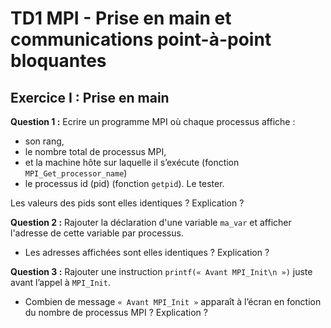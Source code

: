 # TD1 MPI - Prise en main et communications point-à-point bloquantes

## Exercice I : Prise en main

**Question 1 :** Ecrire un programme MPI où chaque processus affiche :
* son rang,
* le nombre total de processus MPI,
* et la machine hôte sur laquelle il s’exécute (fonction `MPI_Get_processor_name`)
* le processus id (pid) (fonction `getpid`).
Le tester.

Les valeurs des pids sont elles identiques ? Explication ?


**Question 2 :** Rajouter la déclaration d'une variable `ma_var` et afficher l'adresse de cette variable par processus.
* Les adresses affichées sont elles identiques ? Explication ?

**Question 3 :** Rajouter une instruction `printf(« Avant MPI_Init\n »)` juste avant l’appel à `MPI_Init`.
* Combien de message `« Avant MPI_Init »` apparaît à l’écran en fonction du nombre de processus MPI ? Explication ?

